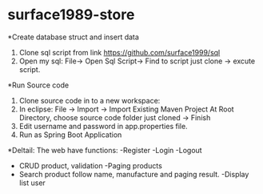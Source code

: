 # surface1989-store
*Create database struct and insert data
1. Clone sql script from link https://github.com/surface1999/sql
2. Open my sql: File-> Open Sql Script-> Find to script just clone -> excute script.

*Run Source code
1. Clone source code in to a new workspace:
2. In eclipse:
  File -> Import -> Import Existing Maven Project
  At Root Directory, choose source code folder just cloned -> Finish 
3. Edit username and password in app.properties file.
4. Run as Spring Boot Application

*Deltail: The web have functions:
-Register
-Login
-Logout
- CRUD product, validation
-Paging products
- Search product follow name, manufacture and paging result.
-Display list user
